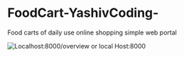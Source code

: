 # FoodCart-YashivCoding-
Food carts of daily use online shopping simple web portal

![Localhost:8000/overview or local Host:8000](https://github.com/kshivakumar27/FoodCart-YashivCoding-/CodingImg1.png)

